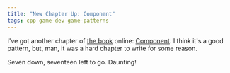 ```yaml
---
title: "New Chapter Up: Component"
tags: cpp game-dev game-patterns
---
```


I've got another chapter of [the book][gpp] online: [Component][]. I think it's
a good pattern, but, man, it was a hard chapter to write for some reason.

[gpp]: http://gameprogrammingpatterns.com/
[component]: http://gameprogrammingpatterns.com/component.html

Seven down, seventeen left to go. Daunting!
